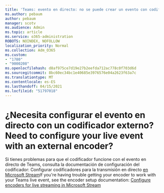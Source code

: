 ```yaml
---
title: 'Teams: evento en directo: no se puede crear un evento con codificador externo'
ms.author: pebaum
author: pebaum
manager: scotv
ms.audience: Admin
ms.topic: article
ms.service: o365-administration
ROBOTS: NOINDEX, NOFOLLOW
localization_priority: Normal
ms.collection: Adm_O365
ms.custom:
- "1780"
- "9000208"
ms.openlocfilehash: d8af975ce7d19e27b2eefda712ac778c0f703d6d
ms.sourcegitcommit: 8bc60ec34bc1e40685e3976576e04a2623f63a7c
ms.translationtype: MT
ms.contentlocale: es-ES
ms.lasthandoff: 04/15/2021
ms.locfileid: "51797018"
---
```

# <a name="need-to-configure-your-live-event-with-an-external-encoder"></a><span data-ttu-id="f82e7-102">¿Necesita configurar el evento en directo con un codificador externo?</span><span class="sxs-lookup"><span data-stu-id="f82e7-102">Need to configure your live event with an external encoder?</span></span>

<span data-ttu-id="f82e7-103">Si tienes problemas para que el codificador funcione con el evento en directo de Teams, consulta la documentación de configuración del codificador: Configurar codificadores para la transmisión en directo [en Microsoft Stream](https://docs.microsoft.com/stream/live-encoder-setup)</span><span class="sxs-lookup"><span data-stu-id="f82e7-103">If you're having trouble getting your encoder to work with your Teams live event, see the encoder setup documentation: [Configure encoders for live streaming in Microsoft Stream](https://docs.microsoft.com/stream/live-encoder-setup)</span></span>